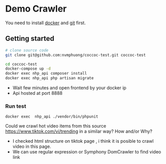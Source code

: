 # Demo Crawler

You need to install [docker](https://docs.docker.com/get-started/) and [git](https://git-scm.com/) first.

## Getting started

```bash
# clone source code
git clone git@github.com:nvmphuong/coccoc-test.git coccoc-test

cd coccoc-test
docker-compose up -d
docker exec nhp_api composer install
docker exec nhp_api php artisan migrate

```

- Wait few minutes and open frontend by your docker ip
- Api hosted at port 8888

### Run test
```
docker exec  nhp_api ./vendor/bin/phpunit
```
 Could we crawl hot video items from this source https://www.tiktok.com/vi/trending in a similar way? How and/or Why?
 - I checked html structure on tiktok page , i think it is posible to crawl video in this page.
 - We can use regular expression or Symphony DomCrawler to find video link 

